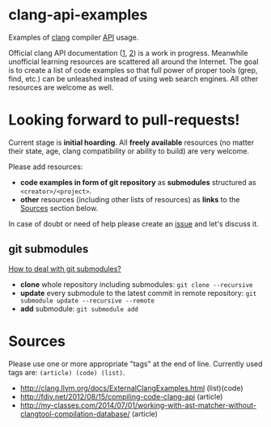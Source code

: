 # clang-api-examples

Examples of [clang](http://clang.llvm.org/) compiler [API](http://clang.llvm.org/docs/Tooling.html) usage.

Official clang API documentation ([1](http://clang.llvm.org/docs/index.html), [2](http://clang.llvm.org/doxygen)) is a work in progress. Meanwhile unofficial learning resources are scattered all around the Internet. The goal is to create a list of code examples so that full power of proper tools (grep, find, etc.) can be unleashed instead of using web search engines. All other resources are welcome as well.

# Looking forward to pull-requests!

Current stage is **initial hoarding**. All **freely available** resources (no matter their state, age, clang compatibility or ability to build) are very welcome.

Please add resources:

* **code examples in form of git repository** as **submodules** structured as `<creator>/<project>`.
* **other** resources (including other lists of resources) as **links** to the [Sources](#sources) section below.

In case of doubt or need of help please create an [issue](../../issues/new) and let's discuss it.

## git submodules
[How to deal with git submodules?](https://git-scm.com/book/en/v2/Git-Tools-Submodules)

* **clone** whole repository including submodules: `git clone --recursive`
* **update** every submodule to the latest commit in remote repository: `git submodule update --recursive --remote`
* **add** submodule: `git submodule add`

# Sources

Please use one or more appropriate "tags" at the end of line. Currently used tags are: `(article) (code) (list)`.

* http://clang.llvm.org/docs/ExternalClangExamples.html (list)(code)
* http://fdiv.net/2012/08/15/compiling-code-clang-api (article)
* http://my-classes.com/2014/07/01/working-with-ast-matcher-without-clangtool-compilation-database/ (article)

